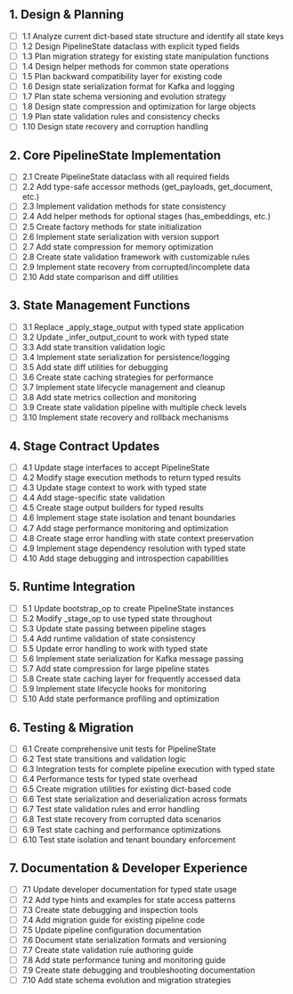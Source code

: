 ## 1. Design & Planning

- [ ] 1.1 Analyze current dict-based state structure and identify all state keys
- [ ] 1.2 Design PipelineState dataclass with explicit typed fields
- [ ] 1.3 Plan migration strategy for existing state manipulation functions
- [ ] 1.4 Design helper methods for common state operations
- [ ] 1.5 Plan backward compatibility layer for existing code
- [ ] 1.6 Design state serialization format for Kafka and logging
- [ ] 1.7 Plan state schema versioning and evolution strategy
- [ ] 1.8 Design state compression and optimization for large objects
- [ ] 1.9 Plan state validation rules and consistency checks
- [ ] 1.10 Design state recovery and corruption handling

## 2. Core PipelineState Implementation

- [ ] 2.1 Create PipelineState dataclass with all required fields
- [ ] 2.2 Add type-safe accessor methods (get_payloads, get_document, etc.)
- [ ] 2.3 Implement validation methods for state consistency
- [ ] 2.4 Add helper methods for optional stages (has_embeddings, etc.)
- [ ] 2.5 Create factory methods for state initialization
- [ ] 2.6 Implement state serialization with version support
- [ ] 2.7 Add state compression for memory optimization
- [ ] 2.8 Create state validation framework with customizable rules
- [ ] 2.9 Implement state recovery from corrupted/incomplete data
- [ ] 2.10 Add state comparison and diff utilities

## 3. State Management Functions

- [ ] 3.1 Replace _apply_stage_output with typed state application
- [ ] 3.2 Update _infer_output_count to work with typed state
- [ ] 3.3 Add state transition validation logic
- [ ] 3.4 Implement state serialization for persistence/logging
- [ ] 3.5 Add state diff utilities for debugging
- [ ] 3.6 Create state caching strategies for performance
- [ ] 3.7 Implement state lifecycle management and cleanup
- [ ] 3.8 Add state metrics collection and monitoring
- [ ] 3.9 Create state validation pipeline with multiple check levels
- [ ] 3.10 Implement state recovery and rollback mechanisms

## 4. Stage Contract Updates

- [ ] 4.1 Update stage interfaces to accept PipelineState
- [ ] 4.2 Modify stage execution methods to return typed results
- [ ] 4.3 Update stage context to work with typed state
- [ ] 4.4 Add stage-specific state validation
- [ ] 4.5 Create stage output builders for typed results
- [ ] 4.6 Implement stage state isolation and tenant boundaries
- [ ] 4.7 Add stage performance monitoring and optimization
- [ ] 4.8 Create stage error handling with state context preservation
- [ ] 4.9 Implement stage dependency resolution with typed state
- [ ] 4.10 Add stage debugging and introspection capabilities

## 5. Runtime Integration

- [ ] 5.1 Update bootstrap_op to create PipelineState instances
- [ ] 5.2 Modify _stage_op to use typed state throughout
- [ ] 5.3 Update state passing between pipeline stages
- [ ] 5.4 Add runtime validation of state consistency
- [ ] 5.5 Update error handling to work with typed state
- [ ] 5.6 Implement state serialization for Kafka message passing
- [ ] 5.7 Add state compression for large pipeline states
- [ ] 5.8 Create state caching layer for frequently accessed data
- [ ] 5.9 Implement state lifecycle hooks for monitoring
- [ ] 5.10 Add state performance profiling and optimization

## 6. Testing & Migration

- [ ] 6.1 Create comprehensive unit tests for PipelineState
- [ ] 6.2 Test state transitions and validation logic
- [ ] 6.3 Integration tests for complete pipeline execution with typed state
- [ ] 6.4 Performance tests for typed state overhead
- [ ] 6.5 Create migration utilities for existing dict-based code
- [ ] 6.6 Test state serialization and deserialization across formats
- [ ] 6.7 Test state validation rules and error handling
- [ ] 6.8 Test state recovery from corrupted data scenarios
- [ ] 6.9 Test state caching and performance optimizations
- [ ] 6.10 Test state isolation and tenant boundary enforcement

## 7. Documentation & Developer Experience

- [ ] 7.1 Update developer documentation for typed state usage
- [ ] 7.2 Add type hints and examples for state access patterns
- [ ] 7.3 Create state debugging and inspection tools
- [ ] 7.4 Add migration guide for existing pipeline code
- [ ] 7.5 Update pipeline configuration documentation
- [ ] 7.6 Document state serialization formats and versioning
- [ ] 7.7 Create state validation rule authoring guide
- [ ] 7.8 Add state performance tuning and monitoring guide
- [ ] 7.9 Create state debugging and troubleshooting documentation
- [ ] 7.10 Add state schema evolution and migration strategies
